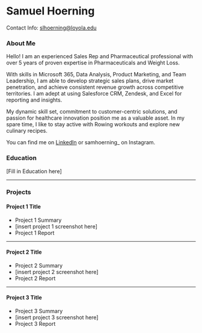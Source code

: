 # Samuel Hoerning
Contact Info: slhoerning@loyola.edu

### About Me 
Hello! I am an experienced Sales Rep and Pharmaceutical professional with over 5 years of proven expertise in Pharmaceuticals and Weight Loss.

With skills in Microsoft 365, Data Analysis, Product Marketing, and Team Leadership, I am able to develop strategic sales plans, drive market penetration, and achieve consistent revenue growth across competitive territories. I am adept at using Salesforce CRM, Zendesk, and Excel for reporting and insights.

My dynamic skill set, commitment to customer-centric solutions, and passion for healthcare innovation position me as a valuable asset. In my spare time, I like to stay active with Rowing workouts and explore new culinary recipes.

You can find me on [LinkedIn](www.linkedin.com/in/samuel-hoerning-074481266) or samhoerning_ on Instagram.

### Education 
[Fill in Education here]
***
### Projects

#### Project 1 Title
 - Project 1 Summary
 - [insert project 1 screenshot here]
 - Project 1 Report
***
#### Project 2 Title
 - Project 2 Summary
 - [insert project 2 screenshot here]
 - Project 2 Report
***
#### Project 3 Title
 - Project 3 Summary
 - [insert project 3 screenshot here]
 - Project 3 Report
